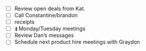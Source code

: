 - [ ] Review open deals from Kat.
- [ ] Call Constantine/brandon
- [ ] receipts
- [ ] ⏫ Monday/Tuesday meetings
- [ ] Review Dan’s messages
- [ ] Schedule next product hire meetings with Graydon